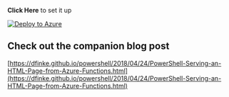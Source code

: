 **Click Here** to set it up

[![Deploy to Azure](http://azuredeploy.net/deploybutton.svg)](https://portal.azure.com/#create/Microsoft.Template/uri/https%3a%2f%2fraw.githubusercontent.com%2fdfinke%2fHtmlPageFromPowerShellAzureFunction%2fmaster%2fazuredeploy.json)

## Check out the companion blog post
[https://dfinke.github.io/powershell/2018/04/24/PowerShell-Serving-an-HTML-Page-from-Azure-Functions.html](https://dfinke.github.io/powershell/2018/04/24/PowerShell-Serving-an-HTML-Page-from-Azure-Functions.html)
